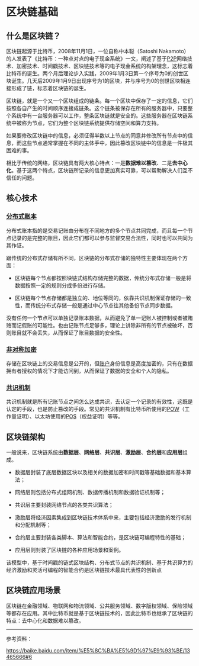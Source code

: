 # 区块链基础

## 什么是区块链？

区块链起源于比特币，2008年11月1日，一位自称中本聪（Satoshi Nakamoto）的人发表了《比特币：一种点对点的电子现金系统》一文，阐述了基于[P2P](/basic/P2P网络/P2P网络.md)网络技术、加密技术、时间戳技术、区块链技术等的电子现金系统的构架理念，这标志着比特币的诞生。两个月后理论步入实践，2009年1月3日第一个序号为0的创世区块诞生。几天后2009年1月9日出现序号为1的区块，并与序号为0的创世区块相连接形成了链，标志着区块链的诞生。

区块链，就是一个又一个区块组成的链条。每一个区块中保存了一定的信息，它们按照各自产生的时间顺序连接成链条。这个链条被保存在所有的服务器中，只要整个系统中有一台服务器可以工作，整条区块链就是安全的。这些服务器在区块链系统中被称为节点，它们为整个区块链系统提供存储空间和算力支持。

如果要修改区块链中的信息，必须征得半数以上节点的同意并修改所有节点中的信息，而这些节点通常掌握在不同的主体手中，因此篡改区块链中的信息是一件极其困难的事。

相比于传统的网络，区块链具有两大核心特点：一是**数据难以篡改**、二是**去中心化**。基于这两个特点，区块链所记录的信息更加真实可靠，可以帮助解决人们互不信任的问题。

## 核心技术

### <u>分布式账本</u>

分布式账本指的是交易记账由分布在不同地方的多个节点共同完成，而且每一个节点记录的是完整的账目，因此它们都可以参与监督交易合法性，同时也可以共同为其作证。

跟传统的分布式存储有所不同，区块链的分布式存储的独特性主要体现在两个方面：

* 区块链每个节点都按照块链式结构存储完整的数据，传统分布式存储一般是将数据按照一定的规则分成多份进行存储。

* 区块链每个节点存储都是独立的、地位等同的，依靠共识机制保证存储的一致性，而传统分布式存储一般是通过中心节点往其他备份节点同步数据。

没有任何一个节点可以单独记录账本数据，从而避免了单一记账人被控制或者被贿赂而记假账的可能性。也由记账节点足够多，理论上讲除非所有的节点被破坏，否则账目就不会丢失，从而保证了账目数据的安全性。

### <u>非对称加密</u>

存储在区块链上的交易信息是公开的，但[账户](https://learnblockchain.cn/tags/%E8%B4%A6%E6%88%B7)身份信息是高度加密的，只有在数据拥有者授权的情况下才能访问到，从而保证了数据的安全和个人的隐私。

### <u>共识机制</u>

共识机制就是所有记账节点之间怎么达成共识，去认定一个记录的有效性，这既是认定的手段，也是防止篡改的手段。常见的共识机制有比特币所使用的[POW](/basic/共识/PoW.md)（工作量证明）、以太坊使用的[POS](/basic/共识/PoS.md)（权益证明）等等。

## 区块链架构

一般说来，区块链系统由**数据层**、**网络层**、**共识层**、**激励层**、**合约层**和**应用层**组成。

* 数据层封装了底层数据区块以及相关的数据加密和时间戳等基础数据和基本算法；

* 网络层则包括分布式组网机制、数据传播机制和数据验证机制等；

* 共识层主要封装网络节点的各类共识算法；

* 激励层将经济因素集成到区块链技术体系中来，主要包括经济激励的发行机制和分配机制等；

* 合约层主要封装各类脚本、算法和智能合约，是区块链可编程特性的基础；

* 应用层则封装了区块链的各种应用场景和案例。

该模型中，基于时间戳的链式区块结构、分布式节点的共识机制、基于共识算力的经济激励和灵活可编程的智能合约是区块链技术最具代表性的创新点

## 区块链应用场景

区块链在金融领域、物联网和物流领域、公共服务领域、数字版权领域、保险领域等都存在应用。其中比特币就是基于区块链技术的，因此比特币也继承了区块链的特点：去中心化和数据难以篡改。

***

参考资料：

https://baike.baidu.com/item/%E5%8C%BA%E5%9D%97%E9%93%BE/13465666#6